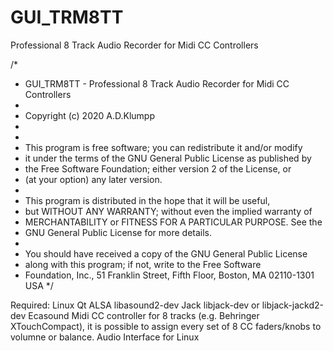 # GUI_TRM8TT
Professional 8 Track Audio Recorder for Midi CC Controllers


/*
 * GUI_TRM8TT - Professional 8 Track Audio Recorder for Midi CC Controllers
 *
 * Copyright (c) 2020 A.D.Klumpp
 *
 *
 *  This program is free software; you can redistribute it and/or modify
 *  it under the terms of the GNU General Public License as published by
 *  the Free Software Foundation; either version 2 of the License, or
 *  (at your option) any later version.
 *
 *  This program is distributed in the hope that it will be useful,
 *  but WITHOUT ANY WARRANTY; without even the implied warranty of
 *  MERCHANTABILITY or FITNESS FOR A PARTICULAR PURPOSE.  See the
 *  GNU General Public License for more details.
 *
 *  You should have received a copy of the GNU General Public License
 *  along with this program; if not, write to the Free Software
 *  Foundation, Inc., 51 Franklin Street, Fifth Floor, Boston, MA  02110-1301  USA
 */


Required:
Linux
Qt 
ALSA
libasound2-dev
Jack
libjack-dev or libjack-jackd2-dev
Ecasound 
Midi CC controller for 8 tracks (e.g. Behringer XTouchCompact), it is possible to assign every set of 8 CC faders/knobs to volumne or balance.
Audio Interface for Linux 
